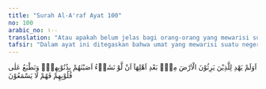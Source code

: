 ```yaml
---
title: "Surah Al-A'raf Ayat 100"
no: 100
arabic_no: ١٠٠
translation: "Atau apakah belum jelas bagi orang-orang yang mewarisi suatu negeri setelah (lenyap) penduduknya? Bahwa kalau Kami menghendaki pasti Kami siksa mereka karena dosa-dosanya; dan Kami mengunci hati mereka sehingga mereka tidak dapat mendengar (pelajaran)."
tafsir: "Dalam ayat ini ditegaskan bahwa umat yang mewarisi suatu negeri setelah lenyapnya penduduk negeri itu karena ditimpa siksaan Allah akibat keingkaran mereka kepada-Nya, memahami dan meyakini bahwa Allah kuasa untuk menimpakan azab tersebut kepada mereka karena dosa-dosa mereka apabila dikehendaki-Nya. Juga Allah kuasa untuk mengunci mati hati nurani mereka, sehingga mereka tak dapat lagi menerima pelajaran dan nasihat agama dan tidak mau beriman.\n\nSebagaimana telah disebutkan pada bagian terdahulu, Allah telah mengutus beberapa orang rasul kepada umat mereka sebelum diutusnya Nabi Syuaib kepada umatnya. Umat-umat terdahulu telah ditimpa azab Allah karena dosa-dosa dan keingkaran mereka kepada Allah. Azab yang menimpa mereka adalah sedemikian hebatnya, memusnahkan mereka sedemikian rupa, sehingga mereka seolah-olah tidak pernah hidup di muka bumi ini. Setelah mereka itu lenyap, Allah mendatangkan umat yang baru untuk menghuni negeri tersebut. Umat yang baru ini mengetahui sejarah umat terdahulu itu, karena buku-buku dan kitab-kitab suci mereka menyebutkan hal itu. Mereka mengetahui apa yang dialami umat tersebut, yaitu azab yang dahsyat. Dan mereka tahu hal-hal yang menyebabkan didatangkannya azab tersebut kepada mereka, yaitu lantaran dosa-dosa dari keingkaran mereka kepada Allah dan Rasul-Nya.\n\nSeharusnya mereka dapat mengambil pelajaran dari peristiwa sejarah, dapat memahami bahwa Allah kuasa untuk menimpakan azab yang serupa itu kepada diri mereka bila mereka berbuat dosa dan kemaksiatan seperti umat yang terdahulu itu. \n\nAyat tersebut tidak hanya merupakan peringatan bagi orang-orang kafir, melainkan juga bagi orang-orang muslim. Setelah mengetahui sebab-sebab ditimpakan azab kepada umat para Rasul yang terdahulu dan setelah mengetahui sunnatullah mengenai umat-umat yang berdosa, maka seharusnya kita menjauhkan diri dari kesalahan-kesalahan serupa itu, agar kita tidak ditimpa azab Allah yang akan menyebabkan kita kehilangan segala-galanya."
---
```

اَوَلَمْ يَهْدِ لِلَّذِيْنَ يَرِثُوْنَ الْاَرْضَ مِنْۢ بَعْدِ اَهْلِهَآ اَنْ لَّوْ نَشَاۤءُ اَصَبْنٰهُمْ بِذُنُوْبِهِمْۚ وَنَطْبَعُ عَلٰى قُلُوْبِهِمْ فَهُمْ لَا يَسْمَعُوْنَ